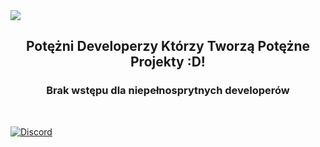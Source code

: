 <img src="https://raw.githubusercontent.com/SiusiakDevelopers/.github/main/profile/siusiak-developers-logo2.png">

## <p align="center">Potężni Developerzy Którzy Tworzą Potężne Projekty :D!
### <p align="center">Brak wstępu dla niepełnosprytnych developerów

&nbsp;

[![Discord](https://img.shields.io/discord/993957852878213260?color=ff55ff&label=FanthPlay%20Discord&style=for-the-badge)](http://dc.fanthplay.pl/)
